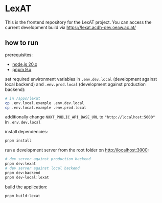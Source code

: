 # LexAT

This is the frontend repository for the LexAT project. You can access the current development build
via https://lexat.acdh-dev.oeaw.ac.at/

## how to run

prerequisites:

- [node.js 20.x](https://nodejs.org/en/download)
- [pnpm 9.x](https://pnpm.io/installation)

set required environment variables in `.env.dev.local` (development against local backend) and
`.env.prod.local` (development against production backend):

```bash
# in /apps/lexat
cp .env.local.example .env.dev.local
cp .env.local.example .env.prod.local
```

additionally change `NUXT_PUBLIC_API_BASE_URL` to `"http://localhost:5000"` in `.env.dev.local`

install dependencies:

```bash
pnpm install
```

run a development server from the root folder on [http://localhost:3000](http://localhost:3000):

```bash
# dev server against production backend
pnpm dev:lexat
# dev server against local backend
pnpm dev:backend
pnpm dev-local:lexat
```

build the application:

```bash
pnpm build:lexat
```

